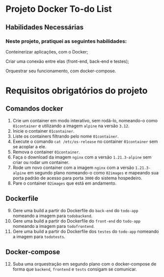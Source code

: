 # Projeto Docker To-do List

## Habilidades Necessárias

### Neste projeto, pratiquei as seguintes habilidades:

Conteinerizar aplicações, com o Docker;

Criar uma conexão entre elas (front-end, back-end e testes);

Orquestrar seu funcionamento, com docker-compose.

# Requisitos obrigatórios do projeto

## Comandos docker

1. Crie um container em modo interativo, sem rodá-lo, nomeando-o como `01container` e utilizando a imagem `alpine` na versão `3.12`.
2. Inicie o container `01container`.
3. Liste os containers filtrando pelo nome `01container`.
4. Execute o comando `cat /etc/os-release` no container `01container` sem se acoplar a ele.
5. Remova o container `01container`.
6. Faça o download da imagem `nginx` com a versão `1.21.3-alpine` sem criar ou rodar um container.
7. Rode um novo container com a imagem  `nginx` com a versão `1.21.3-alpine` em segundo plano nomeando-o como `02images` e mapeando sua porta padrão de acesso para porta `3000` do sistema hospedeiro.
8. Pare o container `02images` que está em andamento.

## Dockerfile

9. Gere uma build a partir do Dockerfile do `back-end` do `todo-app` nomeando a imagem para `todobackend`.
10. Gere uma build a partir do Dockerfile do `front-end` do `todo-app` nomeando a imagem para `todofrontend`.
11. Gere uma build a partir do Dockerfile dos `testes` do `todo-app` nomeando a imagem para `todotests`.

## Docker-compose

12. Suba uma orquestração em segundo plano com o docker-compose de forma que `backend`, `frontend` e `tests` consigam se comunicar.
